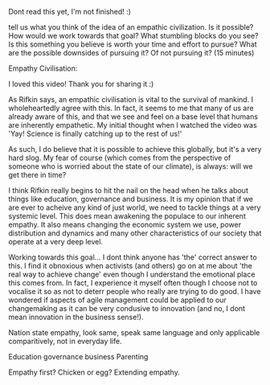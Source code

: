 Dont read this yet, I'm not finished! :)

tell us what you think of the idea of an empathic civilization. Is it possible? How would we work 
towards that goal? What stumbling blocks do you see? Is this something you believe is worth your 
time and effort to pursue? What are the possible downsides of pursuing it? Of not pursuing it? (15 minutes)

Empathy Civilisation:

I loved this video! Thank you for sharing it :)

As Rifkin says, an empathic civilisation is vital to the survival of mankind. I wholeheartedly agree with 
this. In fact, it seems to me that many of us are already aware of this, and that we see and feel on a base level 
that humans are inherently empathetic. My initial thought when I watched the video was 'Yay! Science is finally 
catching up to the rest of us!'

As such, I do believe that it is possible to achieve this globally, but it's a very hard slog. My fear of course 
(which comes from the perspective of someone who is worried about the state of our climate), is always: will we 
get there in time?

I think Rifkin really begins to hit the nail on the head when he talks about things like education, governance and 
business. It is my opinion that if we are ever to acheive any kind of just world, we need to tackle things at a very
systemic level. This does mean awakening the populace to our inherent empathy. It also means changing the economic
system we use, power distribution and dynamics and many other characteristics of our society that operate at a very
deep level.

Working towards this goal... I dont think anyone has 'the' correct answer to this. I find it obnoxious when 
activists (and others) go on at me about 'the real way to achieve change' even though I understand the emotional 
place this comes from. In fact, I experience it myself often though I choose not to vocalise it so as not to deterr 
people who really are trying to do good. I have wondered if aspects of agile management could be applied to our 
changemaking as it can be very condusive to innovation (and no, I dont mean innovation in the business sense!). 

Nation state empathy, look same, speak same language and only applicable comparitively, not in everyday life.

Education
governance
business
Parenting

Empathy first? Chicken or egg?
Extending empathy.
